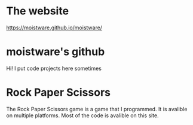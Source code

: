 # The website
https://moistware.github.io/moistware/

# moistware's github
Hi! I put code projects here sometimes

# Rock Paper Scissors
The Rock Paper Scissors game is a game that I programmed.
It is avalible on multiple platforms.
Most of the code is avalible on this site.
